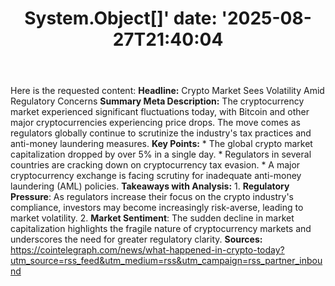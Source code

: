 ﻿---
title: "System.Object[]'
date: '2025-08-27T21:40:04"
category: "Markets"
summary: ""
slug: "systemobject"
source_urls:
  - "https://cointelegraph.com/news/what-happened-in-crypto-today?utm_source=rss_feed&utm_medium=rss&utm_campaign=rss_partner_inbound"
seo:
  title: "System.Object[] | Hash n Hedge'
  description: '"
  keywords: ["news", "markets", "brief"]
---
Here is the requested content:  **Headline:** Crypto Market Sees Volatility Amid Regulatory Concerns  **Summary Meta Description:** The cryptocurrency market experienced significant fluctuations today, with Bitcoin and other major cryptocurrencies experiencing price drops. The move comes as regulators globally continue to scrutinize the industry's tax practices and anti-money laundering measures.  **Key Points:**  * The global crypto market capitalization dropped by over 5% in a single day. * Regulators in several countries are cracking down on cryptocurrency tax evasion. * A major cryptocurrency exchange is facing scrutiny for inadequate anti-money laundering (AML) policies.  **Takeaways with Analysis:**  1. **Regulatory Pressure**: As regulators increase their focus on the crypto industry's compliance, investors may become increasingly risk-averse, leading to market volatility. 2. **Market Sentiment**: The sudden decline in market capitalization highlights the fragile nature of cryptocurrency markets and underscores the need for greater regulatory clarity.  **Sources:** https://cointelegraph.com/news/what-happened-in-crypto-today?utm_source=rss_feed&utm_medium=rss&utm_campaign=rss_partner_inbound 
